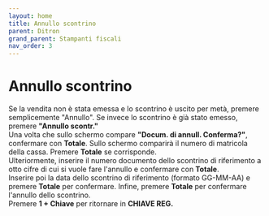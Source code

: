 ```yaml
---
layout: home
title: Annullo scontrino
parent: Ditron
grand_parent: Stampanti fiscali
nav_order: 3
---
```


# Annullo scontrino

Se la vendita non è stata emessa e lo scontrino è uscito per metà, premere semplicemente "Annullo".
Se invece lo scontrino è già stato emesso, premere **"Annullo scontr."** \
Una volta che sullo schermo compare **"Docum. di annull. Conferma?"**, confermare con **Totale**.
Sullo schermo comparirà il numero di matricola della cassa. Premere **Totale** se corrisponde. \
Ulteriormente, inserire il numero documento dello scontrino di riferimento a otto cifre di cui si vuole fare l'annullo e confermare con **Totale**. \
Inserire poi la data dello scontrino di riferimento (formato GG-MM-AA) e premere **Totale** per confermare.
Infine, premere **Totale** per confermare l'annullo dello scontrino. \
Premere **1 + Chiave** per ritornare in **CHIAVE REG.**

